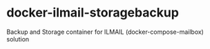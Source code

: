 # docker-ilmail-storagebackup
Backup and Storage container for ILMAIL (docker-compose-mailbox) solution

